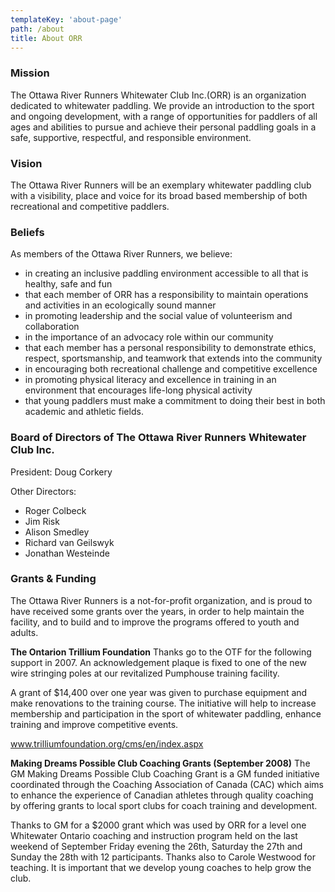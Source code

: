 ```yaml
---
templateKey: 'about-page'
path: /about
title: About ORR
---
```

### Mission
The Ottawa River Runners Whitewater Club Inc.(ORR) is an organization dedicated to whitewater paddling. We provide an introduction to the sport and ongoing development, with a range of opportunities for paddlers of all ages and abilities to pursue and achieve their personal paddling goals in a safe, supportive, respectful, and responsible environment.

### Vision
The Ottawa River Runners will be an exemplary whitewater paddling club with a visibility, place and voice for its broad based membership of both recreational and competitive paddlers.

### Beliefs
As members of the Ottawa River Runners, we believe:
* in creating an inclusive paddling environment accessible to all that is healthy, safe and fun
* that each member of ORR has a responsibility to maintain operations and activities in an ecologically sound manner
* in promoting leadership and the social value of volunteerism and collaboration
* in the importance of an advocacy role within our community
* that each member has a personal responsibility to demonstrate ethics, respect, sportsmanship, and teamwork that extends into the community
* in encouraging both recreational challenge and competitive excellence
* in promoting physical literacy and excellence in training in an environment that encourages life-long physical activity
* that young paddlers must make a commitment to doing their best in both academic and athletic fields.

### Board of Directors of The Ottawa River Runners Whitewater Club Inc.

President: Doug Corkery

Other Directors:
* Roger Colbeck
* Jim Risk
* Alison Smedley
* Richard van Geilswyk
* Jonathan Westeinde

### Grants & Funding

The Ottawa River Runners is a not-for-profit organization, and is proud to have received some grants over the years, in order to help maintain the facility, and to build and to improve the programs offered to youth and adults.

__The Ontarion Trillium Foundation__
Thanks go to the OTF for the following support in 2007.  An acknowledgement plaque is fixed to one of the new wire stringing poles at our revitalized Pumphouse training facility.
 
A grant of $14,400 over one year was given to purchase equipment and make renovations to the training course. The initiative will help to increase membership and participation in the sport of whitewater paddling, enhance training and improve competitive events.

www.trilliumfoundation.org/cms/en/index.aspx

__Making Dreams Possible Club Coaching Grants (September 2008)__
The GM Making Dreams Possible Club Coaching Grant is a GM funded initiative coordinated through the Coaching Association of Canada (CAC) which aims to enhance the experience of Canadian athletes through quality coaching by offering grants to local sport clubs for coach training and development.

Thanks to GM for a $2000 grant which was used by ORR for a level one Whitewater Ontario coaching and instruction program held on the last weekend of September Friday evening the 26th, Saturday the 27th and Sunday the 28th with 12 participants.  Thanks also to Carole Westwood for teaching.  It is important that we develop young coaches to help grow the club.